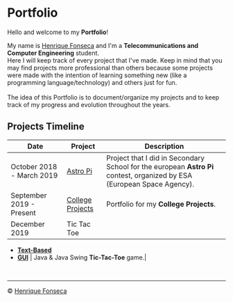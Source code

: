 # Portfolio

Hello and welcome to my **Portfolio**!

My name is [Henrique Fonseca](https://github.com/henrique-efonseca) and I'm a **Telecommunications and Computer Engineering** student. <br>
Here I will keep track of every project that I've made. Keep in mind that you may find projects more professional than others because some projects were made with the intention of learning something new (like a programming language/technology) and others just for fun. <br>
<br>
The idea of this Portfolio is to document/organize my projects and to keep track of my progress and evolution throughout the years.


## Projects Timeline

| Date| Project| Description|
|---	|---	|---	|
|October 2018 - March 2019| [Astro Pi](https://github.com/henrique-efonseca/Astro-Pi)| Project that I did in Secondary School for the european **Astro Pi** contest, organized by ESA (European Space Agency).|
|September 2019 - Present | [College Projects](https://github.com/henrique-efonseca/College-Projects)| Portfolio for my **College Projects**.|
| December 2019| Tic Tac Toe
* **[Text-Based](https://github.com/henrique-efonseca/Portfolio/tree/master/Tic-Tac-Toe)**
* **[GUI](https://github.com/henrique-efonseca/Portfolio/tree/master/Tic-Tac-Toe-GUI)** | Java & Java Swing **Tic-Tac-Toe** game.|

<br>


---

© [Henrique Fonseca](https://github.com/henrique-efonseca)
